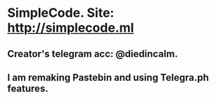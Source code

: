# SimpleCode. Site: http://simplecode.ml
## Creator's telegram acc: @diedincalm.
## I am remaking Pastebin and using Telegra.ph features.
